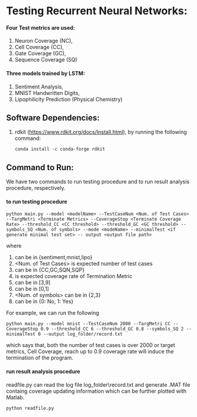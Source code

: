 # Testing Recurrent Neural Networks: 

#### Four Test metrics are used: 
1. Neuron Coverage (NC), 
2. Cell Coverage (CC), 
3. Gate Coverage (GC), 
4. Sequence Coverage (SQ)

#### Three models trained by LSTM: 
1. Sentiment Analysis, 
2. MNIST Handwritten Digits, 
3. Lipophilicity Prediction (Physical Chemistry)

## Software Dependencies: 

1. rdkit (https://www.rdkit.org/docs/Install.html), by running the following command: 

       conda install -c conda-forge rdkit
      
      

## Command to Run: 

We have two commands to run testing procedure and to run result analysis procedure, respectively. 

#### to run testing procedure

    python main.py --model <modelName> --TestCaseNum <Num. of Test Cases> --TargMetri <Terminate Metrics> --CoverageStop <Terminate Coverage Rate> --threshold_CC <CC threshold> --threshold_GC <GC threshold> --symbols_SQ <Num. of symbols> --mode <modeName> --minimalTest <if generate minimal test set> -- output <output file path>

where 
1. <modelName> can be in {sentiment,mnist,lipo}
2. <Num. of Test Cases> is expected number of test cases
3. <Termination Metrics> can be in {CC,GC,SQN,SQP}
4. <Termination Coverage Rate> is expected coverage rate of Termination Metric
5. <CC threshold> can be in [3,9]  
6. <MC threshold> can be in [0,1]
7. <Num. of symbols> can be in {2,3}
8. <Generate minimal test set> can be in {0: No, 1: Yes}

For example, we can run the following 

    python main.py --model mnist --TestCaseNum 2000 --TargMetri CC --CoverageStop 0.9 --threshold_CC 6 --threshold_GC 0.8 --symbols_SQ 2 --minimalTest 0 --output log_folder/record.txt

which says that, both the number of test cases is over 2000 or target metrics, Cell Coverage, reach up to 0.9 coverage rate will induce the termination of the program.

#### run result analysis procedure
readfile.py can read the log file log_folder\record.txt and generate .MAT file containg coverage updating information which can be further plotted with Matlab.

    python readfile.py
